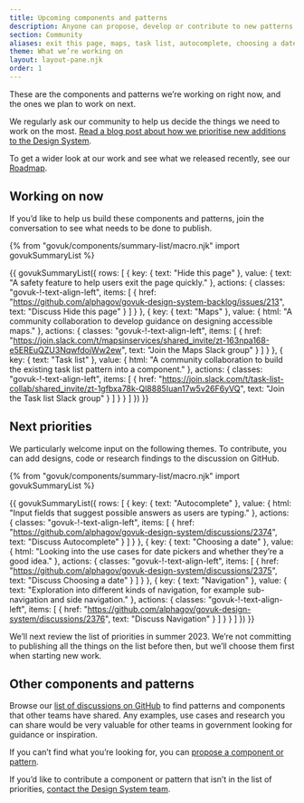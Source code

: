 ```yaml
---
title: Upcoming components and patterns
description: Anyone can propose, develop or contribute to new patterns and components, or improvements to existing ones.
section: Community
aliases: exit this page, maps, task list, autocomplete, choosing a date, navigation
theme: What we’re working on
layout: layout-pane.njk
order: 1
---
```


These are the components and patterns we’re working on right now, and the ones we plan to work on next.

We regularly ask our community to help us decide the things we need to work on the most. [Read a blog post about how we prioritise new additions to the Design System](https://designnotes.blog.gov.uk/2022/09/07/how-we-prioritise-additions-to-the-gov-uk-design-system/).

To get a wider look at our work and see what we released recently, see our [Roadmap](/community/roadmap/).

## Working on now

If you’d like to help us build these components and patterns, join the conversation to see what needs to be done to publish.

{% from "govuk/components/summary-list/macro.njk" import govukSummaryList %}

{{ govukSummaryList({
  rows: [
    {
      key: {
        text: "Hide this page"
      },
      value: {
        text: "A safety feature to help users exit the page quickly."
      },
      actions: {
        classes: "govuk-!-text-align-left",
        items: [
          {
            href: "https://github.com/alphagov/govuk-design-system-backlog/issues/213",
            text: "Discuss Hide this page"
          }
        ]
      }
    },
    {
      key: {
        text: "Maps"
      },
      value: {
        html: "A community collaboration to develop guidance on designing accessible maps."
      },
      actions: {
        classes: "govuk-!-text-align-left",
        items: [
          {
            href: "https://join.slack.com/t/mapsinservices/shared_invite/zt-163npa168-e5EREuQZU3NqwfdojWw2ew",
            text: "Join the Maps Slack group"
          }
        ]
      }
    },
    {
      key: {
        text: "Task list"
      },
      value: {
        html: "A community collaboration to build the existing task list pattern into a component."
      },
      actions: {
        classes: "govuk-!-text-align-left",
        items: [
          {
            href: "https://join.slack.com/t/task-list-collab/shared_invite/zt-1gfbxa78k-Ql8885Iuan17w5v26F6yVQ",
            text: "Join the Task list Slack group"
          }
        ]
      }
    }
  ]
}) }}

## Next priorities

We particularly welcome input on the following themes. To contribute, you can add designs, code or research findings to the discussion on GitHub.

{% from "govuk/components/summary-list/macro.njk" import govukSummaryList %}

{{ govukSummaryList({
  rows: [
    {
      key: {
        text: "Autocomplete"
      },
      value: {
        html: "Input fields that suggest possible answers as users are typing."
      },
      actions: {
        classes: "govuk-!-text-align-left",
        items: [
          {
            href: "https://github.com/alphagov/govuk-design-system/discussions/2374",
            text: "Discuss Autocomplete"
          }
        ]
      }
    },
    {
      key: {
        text: "Choosing a date"
      },
      value: {
        html: "Looking into the use cases for date pickers and whether they’re a good idea."
      },
      actions: {
        classes: "govuk-!-text-align-left",
        items: [
          {
            href: "https://github.com/alphagov/govuk-design-system/discussions/2375",
            text: "Discuss Choosing a date"
          }
        ]
      }
    },
    {
      key: {
        text: "Navigation"
      },
      value: {
        text: "Exploration into different kinds of navigation, for example sub-navigation and side navigation."
      },
      actions: {
        classes: "govuk-!-text-align-left",
        items: [
          {
            href: "https://github.com/alphagov/govuk-design-system/discussions/2376",
            text: "Discuss Navigation"
          }
        ]
      }
    }
  ]
}) }}

We’ll next review the list of priorities in summer 2023. We’re not committing to publishing all the things on the list before then, but we’ll choose them first when starting new work.

## Other components and patterns

Browse our [list of discussions on GitHub](https://github.com/orgs/alphagov/projects/43/views/1) to find patterns and components that other teams have shared. Any examples, use cases and research you can share would be very valuable for other teams in government looking for guidance or inspiration.

If you can’t find what you’re looking for, you can [propose a component or pattern](/community/propose-a-component-or-pattern/).

If you’d like to contribute a component or pattern that isn’t in the list of priorities, [contact the Design System team](/get-in-touch/).
